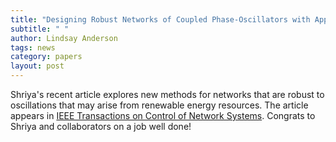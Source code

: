 ```yaml
---
title: "Designing Robust Networks of Coupled Phase-Oscillators with Applications to the High Voltage Electric Grid"
subtitle: " "
author: Lindsay Anderson
tags: news
category: papers
layout: post
---
```


Shriya's recent article explores new methods for networks that are robust to oscillations that may arise from renewable energy resources. The article appears in [IEEE Transactions on Control of Network Systems](https://ieeexplore.ieee.org/stamp/stamp.jsp?arnumber=9919347). Congrats to Shriya and collaborators on a job well done! 

